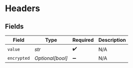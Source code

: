 # Headers


## Fields

| Field              | Type               | Required           | Description        |
| ------------------ | ------------------ | ------------------ | ------------------ |
| `value`            | *str*              | :heavy_check_mark: | N/A                |
| `encrypted`        | *Optional[bool]*   | :heavy_minus_sign: | N/A                |